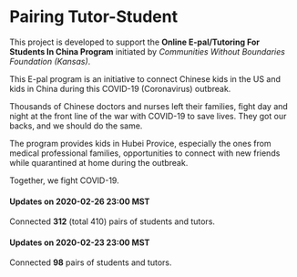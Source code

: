 # Pairing Tutor-Student

This project is developed to support the **Online E-pal/Tutoring For Students In China Program** initiated by *Communities Without Boundaries Foundation (Kansas)*.

This E-pal program is an initiative to connect Chinese kids in the US and kids in China during this COVID-19 (Coronavirus) outbreak.

Thousands of Chinese doctors and nurses left their families, fight day and night at the front line of the war with COVID-19 to save lives. They got our backs, and we should do the same.

The program provides kids in Hubei Provice, especially the ones from medical professional families, opportunities to connect with new friends while quarantined at home during the outbreak. 

Together, we fight COVID-19.


#### Updates on 2020-02-26 23:00 MST
Connected **312** (total 410) pairs of students and tutors. 

#### Updates on 2020-02-23 23:00 MST
Connected **98** pairs of students and tutors. 